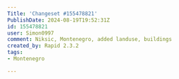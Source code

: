 ```yaml
---
Title: 'Changeset #155478821'
PublishDate: 2024-08-19T19:52:31Z
id: 155478821
user: Simon0997
comment: Niksic, Montenegro, added landuse, buildings
created_by: Rapid 2.3.2
tags:
- Montenegro

---
```

